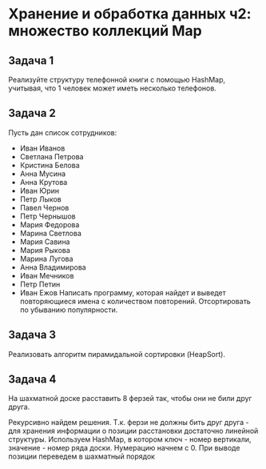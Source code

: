 # Хранение и обработка данных ч2: множество коллекций Map
## Задача 1
Реализуйте структуру телефонной книги с помощью HashMap, учитывая, что 1 человек может иметь несколько телефонов.

## Задача 2
Пусть дан список сотрудников: 
- Иван Иванов
- Светлана Петрова
- Кристина Белова
- Анна Мусина
- Анна Крутова
- Иван Юрин
- Петр Лыков
- Павел Чернов
- Петр Чернышов
- Мария Федорова
- Марина Светлова
- Мария Савина
- Мария Рыкова
- Марина Лугова
- Анна Владимирова
- Иван Мечников
- Петр Петин
- Иван Ежов
Написать программу, которая найдет и выведет повторяющиеся имена с количеством повторений. Отсортировать по убыванию популярности.

## Задача 3
Реализовать алгоритм пирамидальной сортировки (HeapSort).

## Задача 4
На шахматной доске расставить 8 ферзей так, чтобы они не били друг друга.

Рекурсивно найдем решения. Т.к. ферзи не должны бить друг друга - для хранения информации о 
позиции расстановки достаточно линейной структуры. Используем HashMap, в котором ключ - номер вертикали, 
значение - номер ряда доски. Нумерацию начнем с 0. При выводе позиции переведем в шахматный порядок